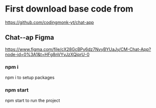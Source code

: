 # First download base code from

https://github.com/codingmonk-yt/chat-app

## Chat--ap Figma

https://www.figma.com/file/cX28GcBPy6dz7NvyBYUaJy/CM-Chat-App?node-id=0%3A1&t=HFg8nVYvJzXQiprU-0

### npm i

npm i to setup packages

### npm start

npm start to run the project

